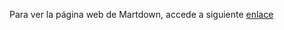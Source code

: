 Para ver la página web de Martdown, accede a siguiente [enlace](https://d13g053.github.io/Pagina-Web-de-Martdown/)